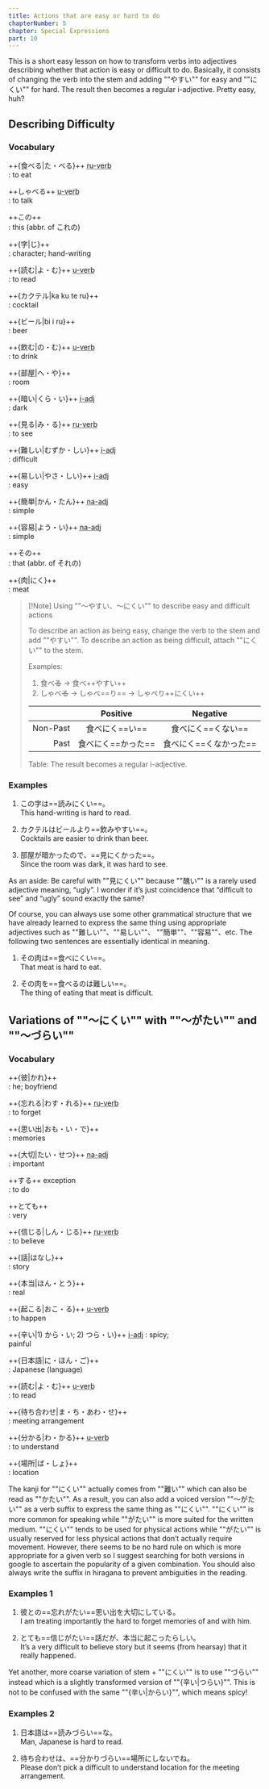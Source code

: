 ```yaml
---
title: Actions that are easy or hard to do
chapterNumber: 5
chapter: Special Expressions
part: 10
---
```


This is a short easy lesson on how to transform verbs into adjectives describing whether that action is easy or difficult to do. Basically, it consists of changing the verb into the stem and adding ""やすい"" for easy and ""にくい"" for hard. The result then becomes a regular i-adjective. Pretty easy, huh?

## Describing Difficulty

### Vocabulary

++{食べる|た・べる}++ <abbr title="る verb">ru-verb</abbr>  
: to eat

++しゃべる++ <abbr title="う verb">u-verb</abbr>  
: to talk

++この++  
: this (abbr. of これの)

++{字|じ}++  
: character; hand-writing

++{読む|よ・む}++ <abbr title="う verb">u-verb</abbr>  
: to read

++{カクテル|ka ku te ru}++  
: cocktail

++{ビール|bi i ru}++  
: beer

++{飲む|の・む}++ <abbr title="う verb">u-verb</abbr>  
: to drink

++{部屋|へ・や}++  
: room

++{暗い|くら・い}++ <abbr title="い adjective">i-adj</abbr>  
: dark

++{見る|み・る}++ <abbr title="る verb">ru-verb</abbr>  
: to see

++{難しい|むずか・しい}++ <abbr title="い adjective">i-adj</abbr>  
: difficult

++{易しい|やさ・しい}++ <abbr title="い adjective">i-adj</abbr>  
: easy

++{簡単|かん・たん}++ <abbr title="な adjective">na-adj</abbr>  
: simple

++{容易|よう・い}++ <abbr title="な adjective">na-adj</abbr>  
: simple

++その++  
: that (abbr. of それの)

++{肉|にく}++  
: meat

> [!Note] Using ""～やすい、～にくい"" to describe easy and difficult actions
>
> To describe an action as being easy, change the verb to the stem and add ""やすい"". To describe an action as being difficult, attach ""にくい"" to the stem.
>
> Examples:
>
> 1. 食べ~~る~~ → 食べ++やすい++
> 1. しゃべ~~る~~ → しゃべ==り== → しゃべり++にくい++
>
> |          |      Positive      |        Negative        |
> | -------: | :----------------: | :--------------------: |
> | Non-Past |   食べにく==い==   |   食べにく==くない==   |
> |     Past | 食べにく==かった== | 食べにく==くなかった== |
>
> Table: The result becomes a regular i-adjective.

### Examples

1. この字は==読みにくい==。  
   This hand-writing is hard to read.

1. カクテルはビールより==飲みやすい==。  
   Cocktails are easier to drink than beer.

1. 部屋が暗かったので、==見にくかった==。  
   Since the room was dark, it was hard to see.

As an aside: Be careful with ""見にくい"" because ""醜い"" is a rarely used adjective meaning, “ugly”. I wonder if it’s just coincidence that “difficult to see” and “ugly” sound exactly the same?

Of course, you can always use some other grammatical structure that we have already learned to express the same thing using appropriate adjectives such as ""難しい""、""易しい""、 ""簡単""、""容易""、etc. The following two sentences are essentially identical in meaning.

1. その肉は==食べにくい==。  
   That meat is hard to eat.

1. その肉を==食べるのは難しい==。  
   The thing of eating that meat is difficult.

## Variations of ""～にくい"" with ""～がたい"" and ""～づらい""

### Vocabulary

++{彼|かれ}++  
: he; boyfriend

++{忘れる|わす・れる}++ <abbr title="る verb">ru-verb</abbr>  
: to forget

++{思い出|おも・い・で}++  
: memories

++{大切|たい・せつ}++ <abbr title="な adjective">na-adj</abbr>  
: important

++する++ <span>exception</span>  
: to do

++とても++  
: very

++{信じる|しん・じる}++ <abbr title="る verb">ru-verb</abbr>  
: to believe

++{話|はなし}++  
: story

++{本当|ほん・とう}++  
: real

++{起こる|おこ・る}++ <abbr title="う verb">u-verb</abbr>  
: to happen

++{辛い|1) から・い; 2) つら・い}++ <abbr title="い adjective">i-adj</abbr>
: spicy;<br/>painful

++{日本語|に・ほん・ご}++  
: Japanese (language)

++{読む|よ・む}++ <abbr title="う verb">u-verb</abbr>  
: to read

++{待ち合わせ|ま・ち・あわ・せ}++  
: meeting arrangement

++{分かる|わ・かる}++ <abbr title="う verb">u-verb</abbr>  
: to understand

++{場所|ば・しょ}++  
: location

The kanji for ""にくい"" actually comes from ""難い"" which can also be read as ""かたい"". As a result, you can also add a voiced version ""～がたい"" as a verb suffix to express the same thing as ""にくい"". ""にくい"" is more common for speaking while ""がたい"" is more suited for the written medium. ""にくい"" tends to be used for physical actions while ""がたい"" is usually reserved for less physical actions that don’t actually require movement. However, there seems to be no hard rule on which is more appropriate for a given verb so I suggest searching for both versions in google to ascertain the popularity of a given combination. You should also always write the suffix in hiragana to prevent ambiguities in the reading.

### Examples 1

1. 彼との==忘れがたい==思い出を大切にしている。  
   I am treating importantly the hard to forget memories of and with him.

1. とても==信じがたい==話だが、本当に起こったらしい。  
   It’s a very difficult to believe story but it seems (from hearsay) that it really happened.

Yet another, more coarse variation of stem + ""にくい"" is to use ""づらい"" instead which is a slightly transformed version of ""{辛い|つらい}"". This is not to be confused with the same ""{辛い|からい}"", which means spicy!

### Examples 2

1. 日本語は==読みづらい==な。  
   Man, Japanese is hard to read.

1. 待ち合わせは、==分かりづらい==場所にしないでね。  
   Please don’t pick a difficult to understand location for the meeting arrangement.
